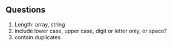 ## Questions

1. Length: array, string
2. include lower case, upper case, digit or letter only, or space?
3. contain duplicates